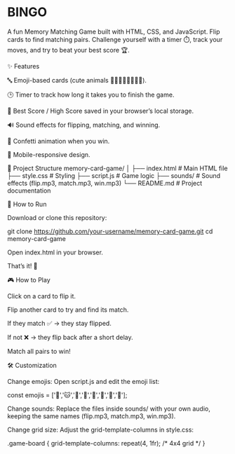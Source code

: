 # BINGO
A fun Memory Matching Game built with HTML, CSS, and JavaScript.
Flip cards to find matching pairs. Challenge yourself with a timer ⏱️, track your moves, and try to beat your best score 🏆.

✨ Features

🔤 Emoji-based cards (cute animals 🐶🐱🐰🦊🐻🐼🐨🐯).

🕒 Timer to track how long it takes you to finish the game.

🧮 Best Score / High Score saved in your browser’s local storage.

🔊 Sound effects for flipping, matching, and winning.

🎉 Confetti animation when you win.

📱 Mobile-responsive design.

📂 Project Structure
memory-card-game/
│
├── index.html      # Main HTML file
├── style.css       # Styling
├── script.js       # Game logic
├── sounds/         # Sound effects (flip.mp3, match.mp3, win.mp3)
└── README.md       # Project documentation

🚀 How to Run

Download or clone this repository:

git clone https://github.com/your-username/memory-card-game.git
cd memory-card-game


Open index.html in your browser.

That’s it! 🎉

🎮 How to Play

Click on a card to flip it.

Flip another card to try and find its match.

If they match ✅ → they stay flipped.

If not ❌ → they flip back after a short delay.

Match all pairs to win!

🛠️ Customization

Change emojis:
Open script.js and edit the emoji list:

const emojis = ['🐶','🐱','🐰','🦊','🐻','🐼','🐨','🐯'];


Change sounds:
Replace the files inside sounds/ with your own audio, keeping the same names (flip.mp3, match.mp3, win.mp3).

Change grid size:
Adjust the grid-template-columns in style.css:

.game-board {
  grid-template-columns: repeat(4, 1fr); /* 4x4 grid */
}

